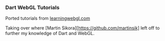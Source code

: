 ### Dart WebGL Tutorials

Ported tutorials from [learningwebgl.com](http://www.learningwebgl.com)

Taking over where [Martin Sikora][https://github.com/martinsik] left off to further my knowledge of Dart and WebGL.